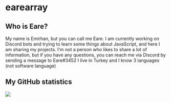 # earearray 
## Who is Eare?
My name is Emirhan, but you can call me Eare. I am currently working on Discord bots and trying to learn some things about JavaScript, and here I am sharing my projects. I'm not a person who likes to share a lot of information, but if you have any questions, you can reach me via Discord by sending a message to Eare#3452 I live in Turkey and I know 3 languages (not software language)
## My GitHub statistics
![](https://github-readme-stats.vercel.app/api?username=earearray)
